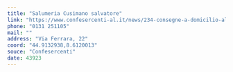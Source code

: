 ```yaml
---
title: "Salumeria Cusimano salvatore"
link: "https://www.confesercenti-al.it/news/234-consegne-a-domicilio-alessandria-lista-aggiornata-al-26-marzo.html"
phone: "0131 251105"
mail: ""
address: "Via Ferrara, 22"
coord: "44.9132938,8.6120013"
souce: "Confesercenti"
date: 43923
---
```




